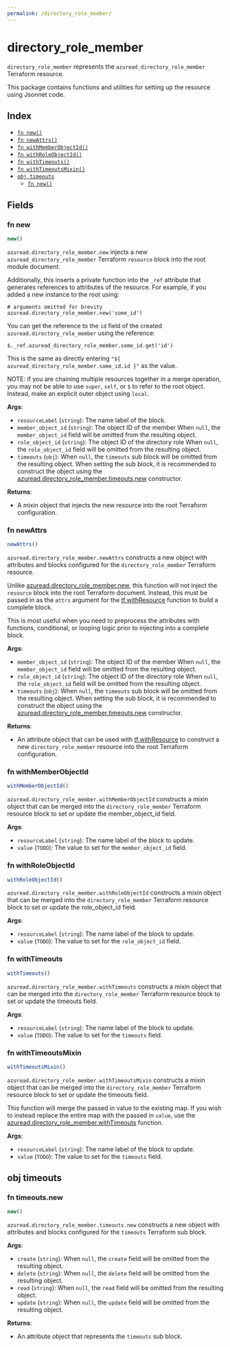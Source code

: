 ```yaml
---
permalink: /directory_role_member/
---
```


# directory_role_member

`directory_role_member` represents the `azuread_directory_role_member` Terraform resource.



This package contains functions and utilities for setting up the resource using Jsonnet code.


## Index

* [`fn new()`](#fn-new)
* [`fn newAttrs()`](#fn-newattrs)
* [`fn withMemberObjectId()`](#fn-withmemberobjectid)
* [`fn withRoleObjectId()`](#fn-withroleobjectid)
* [`fn withTimeouts()`](#fn-withtimeouts)
* [`fn withTimeoutsMixin()`](#fn-withtimeoutsmixin)
* [`obj timeouts`](#obj-timeouts)
  * [`fn new()`](#fn-timeoutsnew)

## Fields

### fn new

```ts
new()
```


`azuread.directory_role_member.new` injects a new `azuread_directory_role_member` Terraform `resource`
block into the root module document.

Additionally, this inserts a private function into the `_ref` attribute that generates references to attributes of the
resource. For example, if you added a new instance to the root using:

    # arguments omitted for brevity
    azuread.directory_role_member.new('some_id')

You can get the reference to the `id` field of the created `azuread.directory_role_member` using the reference:

    $._ref.azuread_directory_role_member.some_id.get('id')

This is the same as directly entering `"${ azuread_directory_role_member.some_id.id }"` as the value.

NOTE: if you are chaining multiple resources together in a merge operation, you may not be able to use `super`, `self`,
or `$` to refer to the root object. Instead, make an explicit outer object using `local`.

**Args**:
  - `resourceLabel` (`string`): The name label of the block.
  - `member_object_id` (`string`): The object ID of the member When `null`, the `member_object_id` field will be omitted from the resulting object.
  - `role_object_id` (`string`): The object ID of the directory role When `null`, the `role_object_id` field will be omitted from the resulting object.
  - `timeouts` (`obj`):  When `null`, the `timeouts` sub block will be omitted from the resulting object. When setting the sub block, it is recommended to construct the object using the [azuread.directory_role_member.timeouts.new](#fn-directoryrolemembertimeoutsnew) constructor.

**Returns**:
- A mixin object that injects the new resource into the root Terraform configuration.


### fn newAttrs

```ts
newAttrs()
```


`azuread.directory_role_member.newAttrs` constructs a new object with attributes and blocks configured for the `directory_role_member`
Terraform resource.

Unlike [azuread.directory_role_member.new](#fn-directoryrolemembernew), this function will not inject the `resource`
block into the root Terraform document. Instead, this must be passed in as the `attrs` argument for the
[tf.withResource](https://github.com/tf-libsonnet/core/tree/main/docs#fn-withresource) function to build a complete block.

This is most useful when you need to preprocess the attributes with functions, conditional, or looping logic prior to
injecting into a complete block.

**Args**:
  - `member_object_id` (`string`): The object ID of the member When `null`, the `member_object_id` field will be omitted from the resulting object.
  - `role_object_id` (`string`): The object ID of the directory role When `null`, the `role_object_id` field will be omitted from the resulting object.
  - `timeouts` (`obj`):  When `null`, the `timeouts` sub block will be omitted from the resulting object. When setting the sub block, it is recommended to construct the object using the [azuread.directory_role_member.timeouts.new](#fn-directoryrolemembertimeoutsnew) constructor.

**Returns**:
  - An attribute object that can be used with [tf.withResource](https://github.com/tf-libsonnet/core/tree/main/docs#fn-withresource) to construct a new `directory_role_member` resource into the root Terraform configuration.


### fn withMemberObjectId

```ts
withMemberObjectId()
```

`azuread.directory_role_member.withMemberObjectId` constructs a mixin object that can be merged into the `directory_role_member`
Terraform resource block to set or update the member_object_id field.



**Args**:
  - `resourceLabel` (`string`): The name label of the block to update.
  - `value` (`TODO`): The value to set for the `member_object_id` field.


### fn withRoleObjectId

```ts
withRoleObjectId()
```

`azuread.directory_role_member.withRoleObjectId` constructs a mixin object that can be merged into the `directory_role_member`
Terraform resource block to set or update the role_object_id field.



**Args**:
  - `resourceLabel` (`string`): The name label of the block to update.
  - `value` (`TODO`): The value to set for the `role_object_id` field.


### fn withTimeouts

```ts
withTimeouts()
```

`azuread.directory_role_member.withTimeouts` constructs a mixin object that can be merged into the `directory_role_member`
Terraform resource block to set or update the timeouts field.



**Args**:
  - `resourceLabel` (`string`): The name label of the block to update.
  - `value` (`TODO`): The value to set for the `timeouts` field.


### fn withTimeoutsMixin

```ts
withTimeoutsMixin()
```

`azuread.directory_role_member.withTimeoutsMixin` constructs a mixin object that can be merged into the `directory_role_member`
Terraform resource block to set or update the timeouts field.

This function will merge the passed in value to the existing map. If you wish
to instead replace the entire map with the passed in `value`, use the [azuread.directory_role_member.withTimeouts](TODO)
function.


**Args**:
  - `resourceLabel` (`string`): The name label of the block to update.
  - `value` (`TODO`): The value to set for the `timeouts` field.


## obj timeouts



### fn timeouts.new

```ts
new()
```


`azuread.directory_role_member.timeouts.new` constructs a new object with attributes and blocks configured for the `timeouts`
Terraform sub block.



**Args**:
  - `create` (`string`):  When `null`, the `create` field will be omitted from the resulting object.
  - `delete` (`string`):  When `null`, the `delete` field will be omitted from the resulting object.
  - `read` (`string`):  When `null`, the `read` field will be omitted from the resulting object.
  - `update` (`string`):  When `null`, the `update` field will be omitted from the resulting object.

**Returns**:
  - An attribute object that represents the `timeouts` sub block.
